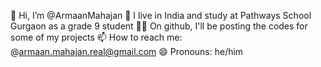 👋 Hi, I’m @ArmaanMahajan
📍 I live in India and study at Pathways School Gurgaon as a grade 9 student
👨‍💻 On github, I'll be posting the codes for some of my projects
📫 How to reach me: @armaan.mahajan.real@gmail.com
😄 Pronouns: he/him
